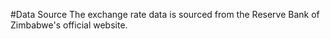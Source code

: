 #Data Source
The exchange rate data is sourced from the Reserve Bank of Zimbabwe's official website.
